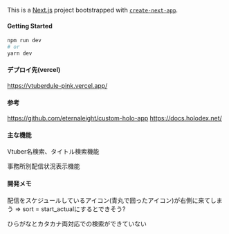 This is a [Next.js](https://nextjs.org/) project bootstrapped with [`create-next-app`](https://github.com/vercel/next.js/tree/canary/packages/create-next-app).

#### Getting Started
```bash
npm run dev
# or
yarn dev
```


#### デプロイ先(vercel)
https://vtuberdule-pink.vercel.app/


#### 参考
https://github.com/eternaleight/custom-holo-app
https://docs.holodex.net/

#### 主な機能
Vtuber名検索、タイトル検索機能

事務所別配信状況表示機能

#### 開発メモ
配信をスケジュールしているアイコン(青丸で囲ったアイコン)が右側に来てしまう =>
sort = start_actualにするとできそう?

ひらがなとカタカナ両対応での検索ができていない